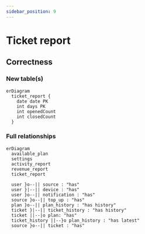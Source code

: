 ```yaml
---
sidebar_position: 9
---
```


# Ticket report

## Correctness

### New table(s)

```mermaid
erDiagram
  ticket_report {
    date date PK
    int days PK
    int openedCount
    int closedCount
  }
```

### Full relationships

```mermaid
erDiagram
  available_plan
  settings
  activity_report
  revenue_report
  ticket_report

  user }o--|| source : "has"
  user }|--|| device : "has"
  user }o--|| notification : "has"
  source }o--|| top_up : "has"
  plan }o--|| plan_history : "has history"
  ticket }|--|| ticket_history : "has history"
  ticket ||--|o plan: "has"
  ticket_history ||--}o plan_history : "has latest"
  source }o--|| ticket : "has"
```
